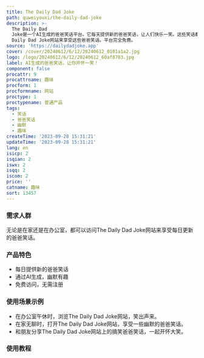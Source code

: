 ```yaml
---
title: The Daily Dad Joke
path: quweiyouxi/the-daily-dad-joke
description: >-
  The Daily Dad
  Joke是一个AI生成的爸爸笑话平台。它每天提供新的爸爸笑话，让人们快乐一笑。这些笑话都是由AI生成的，因此非常有趣和幽默。无论是在家还是在办公室，你都可以通过访问The
  Daily Dad Joke网站来享受这些爸爸笑话。平台完全免费。
source: 'https://dailydadjoke.app'
cover: /cover/20240612/6/12/20240612_0101a1a2.jpg
logo: /logo/20240612/6/12/20240612_60af8703.jpg
label: AI生成的爸爸笑话，让你开怀一笑！
component: false
procattr: 9
procattrname: 趣味
procform: 1
procformname: 网站
proctype: 1
proctypename: 普通产品
tags:
  - 笑话
  - 爸爸笑话
  - 幽默
  - 趣味
createTime: '2023-09-28 15:31:21'
updateTime: '2023-09-28 15:31:21'
lang: en
isicp: 2
isqian: 2
iswx: 2
isqq: 2
iscom: 2
price: ''
catname: 趣味
sort: 13457
---
```




### 需求人群
无论是在家还是在办公室，都可以访问The Daily Dad Joke网站来享受每日更新的爸爸笑话。

### 产品特色
- 每日提供新的爸爸笑话
- 通过AI生成，幽默有趣
- 免费访问，无需注册

### 使用场景示例
- 在办公室午休时，浏览The Daily Dad Joke网站，笑出声来。
- 在家无聊时，打开The Daily Dad Joke网站，享受一些幽默的爸爸笑话。
- 和朋友分享The Daily Dad Joke网站上的搞笑爸爸笑话，一起开怀大笑。

### 使用教程


  
